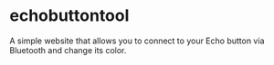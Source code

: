# echobuttontool
A simple website that allows you to connect to your Echo button via Bluetooth and change its color.
